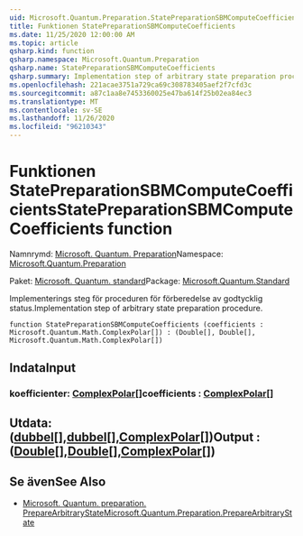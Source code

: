 ```yaml
---
uid: Microsoft.Quantum.Preparation.StatePreparationSBMComputeCoefficients
title: Funktionen StatePreparationSBMComputeCoefficients
ms.date: 11/25/2020 12:00:00 AM
ms.topic: article
qsharp.kind: function
qsharp.namespace: Microsoft.Quantum.Preparation
qsharp.name: StatePreparationSBMComputeCoefficients
qsharp.summary: Implementation step of arbitrary state preparation procedure.
ms.openlocfilehash: 221acae3751a729ca69c308783405aef2f7cfd3c
ms.sourcegitcommit: a87c1aa8e7453360025e47ba614f25b02ea84ec3
ms.translationtype: MT
ms.contentlocale: sv-SE
ms.lasthandoff: 11/26/2020
ms.locfileid: "96210343"
---
```

# <a name="statepreparationsbmcomputecoefficients-function"></a><span data-ttu-id="ca6d9-102">Funktionen StatePreparationSBMComputeCoefficients</span><span class="sxs-lookup"><span data-stu-id="ca6d9-102">StatePreparationSBMComputeCoefficients function</span></span>

<span data-ttu-id="ca6d9-103">Namnrymd: [Microsoft. Quantum. Preparation](xref:Microsoft.Quantum.Preparation)</span><span class="sxs-lookup"><span data-stu-id="ca6d9-103">Namespace: [Microsoft.Quantum.Preparation](xref:Microsoft.Quantum.Preparation)</span></span>

<span data-ttu-id="ca6d9-104">Paket: [Microsoft. Quantum. standard](https://nuget.org/packages/Microsoft.Quantum.Standard)</span><span class="sxs-lookup"><span data-stu-id="ca6d9-104">Package: [Microsoft.Quantum.Standard](https://nuget.org/packages/Microsoft.Quantum.Standard)</span></span>


<span data-ttu-id="ca6d9-105">Implementerings steg för proceduren för förberedelse av godtycklig status.</span><span class="sxs-lookup"><span data-stu-id="ca6d9-105">Implementation step of arbitrary state preparation procedure.</span></span>

```qsharp
function StatePreparationSBMComputeCoefficients (coefficients : Microsoft.Quantum.Math.ComplexPolar[]) : (Double[], Double[], Microsoft.Quantum.Math.ComplexPolar[])
```


## <a name="input"></a><span data-ttu-id="ca6d9-106">Indata</span><span class="sxs-lookup"><span data-stu-id="ca6d9-106">Input</span></span>

### <a name="coefficients--complexpolar"></a><span data-ttu-id="ca6d9-107">koefficienter: [ComplexPolar](xref:Microsoft.Quantum.Math.ComplexPolar)[]</span><span class="sxs-lookup"><span data-stu-id="ca6d9-107">coefficients : [ComplexPolar](xref:Microsoft.Quantum.Math.ComplexPolar)[]</span></span>





## <a name="output--doubledoublecomplexpolar"></a><span data-ttu-id="ca6d9-108">Utdata: ([dubbel](xref:microsoft.quantum.lang-ref.double)[],[dubbel](xref:microsoft.quantum.lang-ref.double)[],[ComplexPolar](xref:Microsoft.Quantum.Math.ComplexPolar)[])</span><span class="sxs-lookup"><span data-stu-id="ca6d9-108">Output : ([Double](xref:microsoft.quantum.lang-ref.double)[],[Double](xref:microsoft.quantum.lang-ref.double)[],[ComplexPolar](xref:Microsoft.Quantum.Math.ComplexPolar)[])</span></span>



## <a name="see-also"></a><span data-ttu-id="ca6d9-109">Se även</span><span class="sxs-lookup"><span data-stu-id="ca6d9-109">See Also</span></span>

- [<span data-ttu-id="ca6d9-110">Microsoft. Quantum. preparation. PrepareArbitraryState</span><span class="sxs-lookup"><span data-stu-id="ca6d9-110">Microsoft.Quantum.Preparation.PrepareArbitraryState</span></span>](xref:Microsoft.Quantum.Preparation.PrepareArbitraryState)